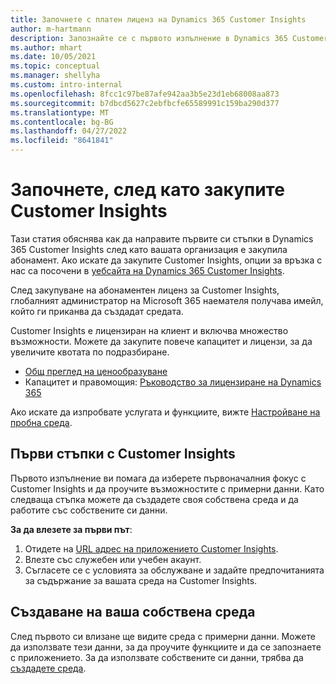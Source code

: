 ```yaml
---
title: Започнете с платен лиценз на Dynamics 365 Customer Insights
author: m-hartmann
description: Запознайте се с първото изпълнение в Dynamics 365 Customer Insights и проучете неговите възможности.
ms.author: mhart
ms.date: 10/05/2021
ms.topic: conceptual
ms.manager: shellyha
ms.custom: intro-internal
ms.openlocfilehash: 8fcc1c97be87afe942aa3b5e23d1eb68008aa873
ms.sourcegitcommit: b7dbcd5627c2ebfbcfe65589991c159ba290d377
ms.translationtype: MT
ms.contentlocale: bg-BG
ms.lasthandoff: 04/27/2022
ms.locfileid: "8641841"
---
```

# <a name="get-started-after-purchasing-customer-insights"></a>Започнете, след като закупите Customer Insights

Тази статия обяснява как да направите първите си стъпки в Dynamics 365 Customer Insights след като вашата организация е закупила абонамент. Ако искате да закупите Customer Insights, опции за връзка с нас са посочени в [уебсайта на Dynamics 365 Customer Insights](https://dynamics.microsoft.com/ai/customer-insights/). 

След закупуване на абонаментен лиценз за Customer Insights, глобалният администратор на Microsoft 365 наемателя получава имейл, който ги приканва да създадат средата. 

Customer Insights е лицензиран на клиент и включва множество възможности. Можете да закупите повече капацитет и лицензи, за да увеличите квотата по подразбиране. 
- [Общ преглед на ценообразуване](https://dynamics.microsoft.com/ai/customer-insights/pricing/)
- Капацитет и правомощия: [Ръководство за лицензиране на Dynamics 365](https://go.microsoft.com/fwlink/?LinkId=866544)

Ако искате да изпробвате услугата и функциите, вижте [Настройване на пробна среда](trial-signup.md).

## <a name="start-with-customer-insights"></a>Първи стъпки с Customer Insights

Първото изпълнение ви помага да изберете първоначалния фокус с Customer Insights и да проучите възможностите с примерни данни. Като следваща стъпка можете да създадете своя собствена среда и да работите със собствените си данни.

**За да влезете за първи път**:

1. Отидете на [URL адрес на приложението Customer Insights](https://home.ci.ai.dynamics.com).
1. Влезте със служебен или учебен акаунт. 
1. Съгласете се с условията за обслужване и задайте предпочитанията за съдържание за вашата среда на Customer Insights.

## <a name="create-your-own-environment"></a>Създаване на ваша собствена среда

След първото си влизане ще видите среда с примерни данни. Можете да използвате тези данни, за да проучите функциите и да се запознаете с приложението. За да използвате собствените си данни, трябва да [създадете среда](create-environment.md).
